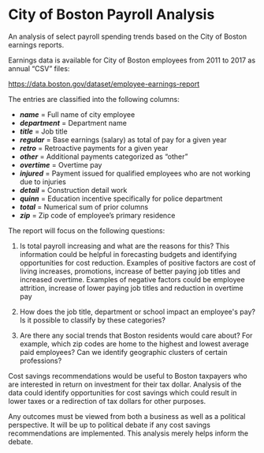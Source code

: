 ﻿
# City of Boston Payroll Analysis

An analysis of select payroll spending trends based on the City of Boston earnings reports.

Earnings data is available for City of Boston employees from 2011 to 2017 as annual “CSV” files:

https://data.boston.gov/dataset/employee-earnings-report

The entries are classified into the following columns:

* ***name*** = Full name of city employee
* ***department*** = Department name
* ***title*** = Job title
* ***regular*** = Base earnings (salary) as total of pay for a given year
* ***retro*** = Retroactive payments for a given year
* ***other*** = Additional payments categorized as “other”
* ***overtime*** = Overtime pay
* ***injured***  = Payment issued for qualified employees who are not working due to injuries
* ***detail*** = Construction detail work
* ***quinn*** = Education incentive specifically for police department
* ***total*** = Numerical sum of prior columns
* ***zip*** = Zip code of employee’s primary residence


The report will focus on the following questions:

1. Is total payroll increasing and what are the reasons for this? This information could be helpful in forecasting budgets and identifying opportunities for cost reduction. Examples of positive factors are cost of living increases, promotions, increase of better paying job titles and increased overtime. Examples of negative factors could be employee attrition, increase of lower paying job titles and reduction in overtime pay

2. How does the job title, department or school impact an employee's pay? Is it possible to classify by these categories?

3. Are there any social trends that Boston residents would care about? For example, which zip codes are home to the highest and lowest average paid employees? Can we identify geographic clusters of certain professions? 

Cost savings recommendations would be useful to Boston taxpayers who are interested in return on investment for their tax dollar. Analysis of the data could identify opportunities for cost savings which could result in lower taxes or a redirection of tax dollars for other purposes.

Any outcomes must be viewed from both a business as well as a political perspective. It will be up to political debate if any cost savings recommendations are implemented. This analysis merely helps inform the debate.

